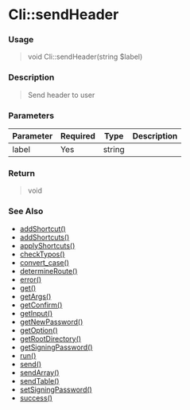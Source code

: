 
# Cli::sendHeader 

### Usage

> void Cli::sendHeader(string $label)

### Description

> Send header to user

### Parameters

Parameter | Required | Type | Description
------------- |------------- |------------- |------------- 
label | Yes | string |

### Return
> void 
### See Also

* [addShortcut()](addshortcut.md)
* [addShortcuts()](addshortcuts.md)
* [applyShortcuts()](applyshortcuts.md)
* [checkTypos()](checktypos.md)
* [convert_case()](convert_case.md)
* [determineRoute()](determineroute.md)
* [error()](error.md)
* [get()](get.md)
* [getArgs()](getargs.md)
* [getConfirm()](getconfirm.md)
* [getInput()](getinput.md)
* [getNewPassword()](getnewpassword.md)
* [getOption()](getoption.md)
* [getRootDirectory()](getrootdirectory.md)
* [getSigningPassword()](getsigningpassword.md)
* [run()](run.md)
* [send()](send.md)
* [sendArray()](sendarray.md)
* [sendTable()](sendtable.md)
* [setSigningPassword()](setsigningpassword.md)
* [success()](success.md)


